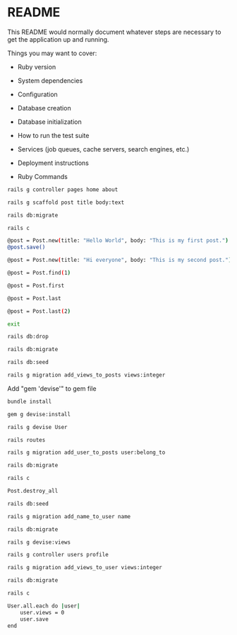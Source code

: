 # README

This README would normally document whatever steps are necessary to get the
application up and running.

Things you may want to cover:

* Ruby version

* System dependencies

* Configuration

* Database creation

* Database initialization

* How to run the test suite

* Services (job queues, cache servers, search engines, etc.)

* Deployment instructions

* Ruby Commands
```bash
rails g controller pages home about
```

```bash
rails g scaffold post title body:text
```

```bash
rails db:migrate
```

```bash
rails c

@post = Post.new(title: "Hello World", body: "This is my first post.")
@post.save()

@post = Post.new(title: "Hi everyone", body: "This is my second post.")

@post = Post.find(1)

@post = Post.first

@post = Post.last

@post = Post.last(2)

exit
```

```bash
rails db:drop

rails db:migrate

rails db:seed
```

```bash
rails g migration add_views_to_posts views:integer
```

Add "gem 'devise'" to gem file

```bash
bundle install

gem g devise:install

rails g devise User
```

```bash
rails routes
```

```bash
rails g migration add_user_to_posts user:belong_to

rails db:migrate

rails c

Post.destroy_all

rails db:seed
```

```bash
rails g migration add_name_to_user name

rails db:migrate
```

```bash
rails g devise:views
```

```bash
rails g controller users profile

rails g migration add_views_to_user views:integer

rails db:migrate
```

```bash
rails c

User.all.each do |user|
    user.views = 0
    user.save
end
```